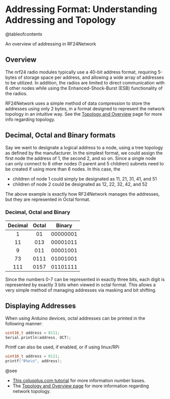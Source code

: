 # Addressing Format: Understanding Addressing and Topology

@tableofcontents

<!-- markdownlint-disable MD033 MD032 -->
An overview of addressing in RF24Network

## Overview

The nrf24 radio modules typically use a 40-bit address format, requiring 5-bytes of storage space per address, and allowing a wide
array of addresses to be utilized. In addition, the radios are limited to direct communication with 6 other nodes while using the
Enhanced-Shock-Burst (ESB) functionality of the radios.

RF24Network uses a simple method of data compression to store the addresses using only 2 bytes, in a format designed to represent the
network topology in an intuitive way.
See the [Topology and Overview](md_docs_tuning.html) page for more info regarding topology.

## Decimal, Octal and Binary formats

Say we want to designate a logical address to a node, using a tree topology as defined by the
manufacturer. In the simplest format, we could assign the first node the address of 1, the second
2, and so on. Since a single node can only connect to 6 other nodes (1 parent and 5 children)
subnets need to be created if using more than 6 nodes. In this case, the

- children of node 1 could simply be designated as 11, 21, 31, 41, and 51
- children of node 2 could be designated as 12, 22, 32, 42, and 52

The above example is exactly how RF24Network manages the addresses, but they are represented in Octal format.

### Decimal, Octal and Binary

| Decimal | Octal |  Binary  |
| :-----: | :---: | :------: |
|    1    |  01   | 00000001 |
|   11    |  013  | 00001011 |
|    9    |  011  | 00001001 |
|   73    | 0111  | 01001001 |
|   111   | 0157  | 01101111 |

Since the numbers 0-7 can be represented in exactly three bits, each digit is represented by
exactly 3 bits when viewed in octal format. This allows a very simple method of managing addresses
via masking and bit shifting.

## Displaying Addresses

When using Arduino devices, octal addresses can be printed in the following manner:

```cpp
uint16_t address = 0111;
Serial.println(address, OCT);
```

Printf can also be used, if enabled, or if using linux/RPi

```cpp
uint16_t address = 0111;
printf("0%o\n", address);
```

@see
- [This cplusplus.com tutorial](http://www.cplusplus.com/doc/hex/) for more information number bases.
- The [Topology and Overview page](md_docs_tuning.html) for more information regarding network topology.

